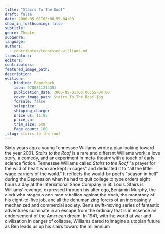 ```yaml
---
title: "Stairs To The Roof"
draft: false
date: 2000-05-01T05:00:55-04:00
show_in_forthcoming: false
subtitle:
genre: Theater
subgenre:
language:
authors:
  - contributor/tennessee-williams.md
translators:
editors:
contributors:
featured_image_path:
description:
editions:
  - binding: Paperback
    isbn: 9780811214353
    publication_date: 2000-05-01T05:00:55-04:00
    cover_image_path: Stairs_To_The_Roof.jpg
    forsale: false
    saleprice:
    shipping_charge:
    price_us: 11.95
    price_cn:
    trim_size: 5x8
    Page_count: 160
_slug: stairs-to-the-roof
---
```


Sixty years ago a young Tennessee Williams wrote a play looking toward the year 2001. _Stairs to the Roof_ is a rare and different Williams work: a love story, a comedy, and an experiment in meta-theatre with a touch of early science fiction. Tennessee Williams called _Stairs to the Roof_ "a prayer for the wild of heart who are kept in cages" and dedicated it to "all the little wage earners of the world." It reflects the would-be poet’s "season in hell" during the Depression when he had to quit college to type orders eight hours a day at the International Shoe Company in St. Louis. Stairs is Williams’ revenge, expressed through his alter ego, Benjamin Murphy, the clerk who stages a one-man rebellion against the clock, the monotony of his eight-to-five job, and all the dehumanizing forces of an increasingly mechanized and commercial society. Ben’s swift-moving series of fantastic adventures culminate in an escape from the ordinary that is in essence an endorsement of the American dream. In 1941, with the world at war and civilization in danger of collapse, Williams dared to imagine a utopian future as Ben leads us up his stairs toward the millennium.

